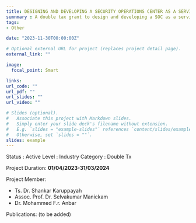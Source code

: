 ```yaml
---
title: DESIGNING AND DEVELOPING A SECURITY OPERATIONS CENTER AS A SERVICE SENSOR PROTOTYPE
sumnmary : A double tax grant to design and developing a SOC as a service sensor prototype.
tags:
- Other

date: "2023-11-30T00:00:00Z"

# Optional external URL for project (replaces project detail page).
external_link: ""

image:
  focal_point: Smart

links:
url_code: ""
url_pdf: ""
url_slides: ""
url_video: ""

# Slides (optional).
#   Associate this project with Markdown slides.
#   Simply enter your slide deck's filename without extension.
#   E.g. `slides = "example-slides"` references `content/slides/example-slides.md`.
#   Otherwise, set `slides = ""`.
slides: example
---
```


Status : Active
Level : Industry 
Category : Double Tx

Project Duration: **01/04/2023-31/03/2024**
   
Project Member:
- Ts. Dr. Shankar Karuppayah
- Assoc. Prof. Dr. Selvakumar Manickam
- Dr. Mohammed F.r. Anbar 

Publications:
(to be added)
